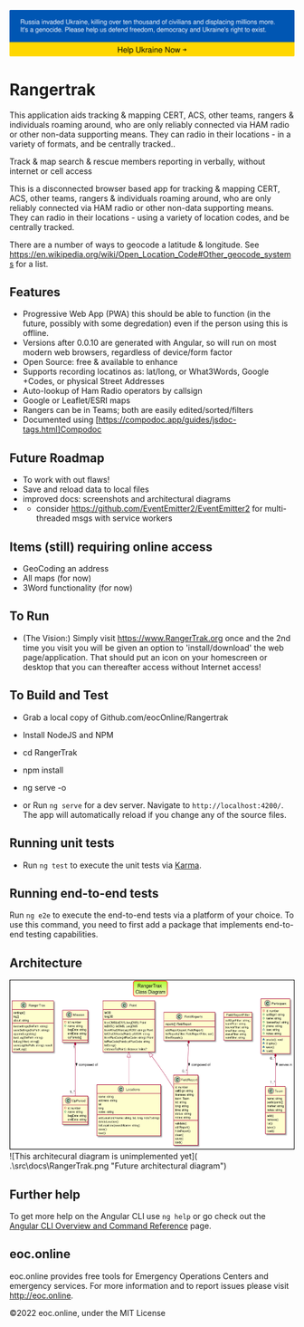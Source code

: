 [![SWUbanner](https://raw.githubusercontent.com/vshymanskyy/StandWithUkraine/main/banner2-direct.svg)](https://vshymanskyy.github.io/StandWithUkraine)

# Rangertrak

This application aids tracking & mapping CERT, ACS, other teams, rangers & individuals roaming around, who are only reliably connected via HAM radio or other non-data supporting means. They can radio in their locations - in a variety of formats, and be centrally tracked..

Track &amp; map search &amp; rescue members reporting in verbally, without internet or cell access

This is a disconnected browser based app for tracking & mapping CERT, ACS, other teams, rangers & individuals roaming around, who are only reliably connected via HAM radio or other non-data supporting means. They can radio in their locations - using a variety of location codes, and be centrally tracked.

There are a number of ways to geocode a latitude & longitude. See https://en.wikipedia.org/wiki/Open_Location_Code#Other_geocode_systems for a list.

## Features
 - Progressive Web App (PWA) this should be able to function (in the future, possibly with some degredation) even if the person using this is offline.
 - Versions after 0.0.10 are generated with Angular, so will run on most modern web browsers, regardless of device/form factor
 - Open Source: free & available to enhance
 - Supports recording locatinos as: lat/long, or What3Words, Google +Codes, or physical Street Addresses
 - Auto-lookup of Ham Radio operators by callsign
 - Google or Leaflet/ESRI maps
 - Rangers can be in Teams; both are easily edited/sorted/filters
 - Documented using [https://compodoc.app/guides/jsdoc-tags.html]Compodoc

## Future Roadmap
- To work with out flaws!
- Save and reload data to local files
- improved docs: screenshots and architectural diagrams
- - consider https://github.com/EventEmitter2/EventEmitter2 for multi-threaded msgs with service workers

## Items (still) requiring online access
- GeoCoding an address
- All maps (for now)
- 3Word functionality (for now)

## To Run
- (The Vision:) Simply visit https://www.RangerTrak.org once and the 2nd time you visit you will be given an option to 'install/download' the web page/application. That should put an icon on your homescreen or desktop that you can thereafter access without Internet access!

## To Build and Test
- Grab a local copy of Github.com/eocOnline/Rangertrak
- Install NodeJS and NPM
- cd RangerTrak
- npm install
- ng serve -o

- or Run `ng serve` for a dev server. Navigate to `http://localhost:4200/`. The app will automatically reload if you change any of the source files.

## Running unit tests
- Run `ng test` to execute the unit tests via [Karma](https://karma-runner.github.io).

## Running end-to-end tests

Run `ng e2e` to execute the end-to-end tests via a platform of your choice. To use this command, you need to first add a package that implements end-to-end testing capabilities.

## Architecture
<img src="./src/docs/PlantUML-Class Diagram.png" alt="PlantUML-Class Diagram" style="height:300px; width:100%; align:right;"/>
![This architecural diagram is unimplemented yet]( .\src\docs\RangerTrak.png "Future architectural diagram")

## Further help

To get more help on the Angular CLI use `ng help` or go check out the [Angular CLI Overview and Command Reference](https://angular.io/cli) page.

## eoc.online

eoc.online provides free tools for Emergency Operations Centers and emergency services. For more information and to report issues please visit http://eoc.online.

©2022 eoc.online, under the MIT License
